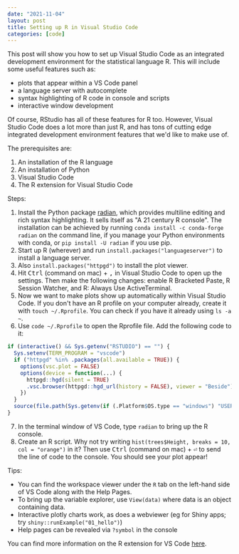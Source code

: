 ```yaml
---
date: "2021-11-04"
layout: post
title: Setting up R in Visual Studio Code
categories: [code]
---
```


This post will show you how to set up Visual Studio Code as an integrated development environment for the statistical language R. This will include some useful features such as:

- plots that appear within a VS Code panel
- a language server with autocomplete
- syntax highlighting of R code in console and scripts
- interactive window development

Of course, RStudio has all of these features for R too. However, Visual Studio Code does a lot more than just R, and has tons of cutting edge integrated development environment features that we'd like to make use of.

The prerequisites are:

1. An installation of the R language
2. An installation of Python
3. Visual Studio Code
4. The R extension for Visual Studio Code

Steps:

1. Install the Python package [radian](https://github.com/randy3k/radian), which provides multiline editing and rich syntax highlighting. It sells itself as "A 21 century R console". The installation can be achieved by running `conda install -c conda-forge radian` on the command line, if you manage your Python environments with conda, or `pip install -U radian` if you use pip.
2. Start up R (wherever) and run `install.packages("languageserver")` to install a language server.
3. Also `install.packages("httpgd")` to install the plot viewer.
4. Hit <kbd>Ctrl</kbd> (command on mac) + <kbd>,</kbd> in Visual Studio Code to open up the settings. Then make the following changes: enable R Bracketed Paste, R Session Watcher, and R: Always Use ActiveTerminal.
5. Now we want to make plots show up automatically within Visual Studio Code. If you don't have an R profile on your computer already, create it with `touch ~/.Rprofile`. You can check if you have it already using `ls -a ~`.
6. Use `code ~/.Rprofile` to open the Rprofile file. Add the following code to it:

```R
if (interactive() && Sys.getenv("RSTUDIO") == "") {
  Sys.setenv(TERM_PROGRAM = "vscode")
  if ("httpgd" %in% .packages(all.available = TRUE)) {
    options(vsc.plot = FALSE)
    options(device = function(...) {
      httpgd::hgd(silent = TRUE)
      .vsc.browser(httpgd::hgd_url(history = FALSE), viewer = "Beside")
    })
  }
  source(file.path(Sys.getenv(if (.Platform$OS.type == "windows") "USERPROFILE" else "HOME"), ".vscode-R", "init.R"))
}
```

7. In the terminal window of VS Code, type `radian` to bring up the R console.
8. Create an R script. Why not try writing `hist(trees$Height, breaks = 10, col = "orange")` in it? Then use <kbd>Ctrl</kbd> (command on mac) + <kbd>⏎</kbd> to send the line of code to the console. You should see your plot appear!

Tips:

- You can find the workspace viewer under the `R` tab on the left-hand side of VS Code along with the Help Pages.
- To bring up the variable explorer, use `View(data)` where data is an object containing data.
- Interactive plotly charts work, as does a webviewer (eg for Shiny apps; try `shiny::runExample("01_hello")`)
- Help pages can be revealed via `?symbol` in the console

You can find more information on the R extension for VS Code [here](https://github.com/REditorSupport/vscode-R).